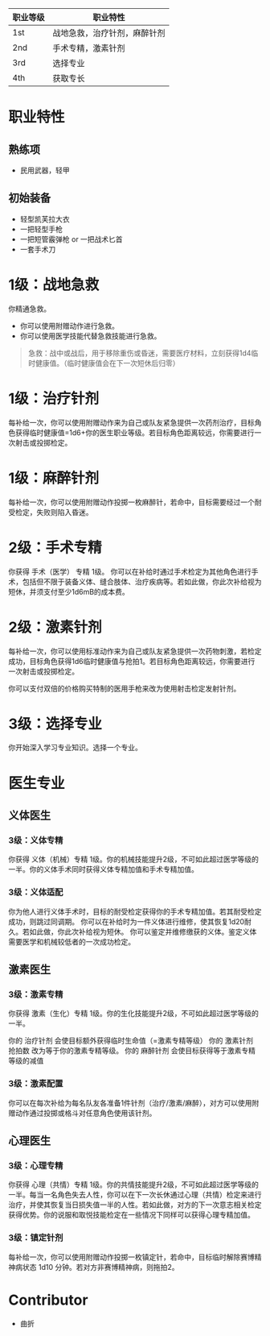 
| **职业等级** | **职业特性**       |
| -------- | -------------- |
| 1st      | 战地急救，治疗针剂，麻醉针剂 |
| 2nd      | 手术专精，激素针剂      |
| 3rd      | 选择专业           |
| 4th      | 获取专长           |
# 职业特性
## 熟练项
- 民用武器，轻甲
## 初始装备
- 轻型凯芙拉大衣
- 一把轻型手枪
- 一把短管霰弹枪 or 一把战术匕首
- 一套手术刀

# 1级：战地急救
你精通急救。
- 你可以使用附赠动作进行急救。
- 你可以使用医学技能代替急救技能进行急救。
> 急救：战中或战后，用于移除重伤或昏迷，需要医疗材料，立刻获得1d4临时健康值。（临时健康值会在下一次短休后归零）

# 1级：治疗针剂
每补给一次，你可以使用附赠动作来为自己或队友紧急提供一次药剂治疗，目标角色获得临时健康值=1d6+你的医生职业等级。若目标角色距离较远，你需要进行一次射击或投掷检定。

# 1级：麻醉针剂
每补给一次，你可以使用附赠动作投掷一枚麻醉针，若命中，目标需要经过一个耐受检定，失败则陷入昏迷。

# 2级：手术专精
你获得 手术（医学） 专精 1级。
你可以在补给时通过手术检定为其他角色进行手术，包括但不限于装备义体、缝合肢体、治疗疾病等。若如此做，你此次补给视为短休，并须支付至少1d6mB的成本费。

# 2级：激素针剂
每补给一次，你可以使用标准动作来为自己或队友紧急提供一次药物刺激，若检定成功，目标角色获得1d6临时健康值与抢拍1。若目标角色距离较远，你需要进行一次射击或投掷检定。

你可以支付双倍的价格购买特制的医用手枪来改为使用射击检定发射针剂。

# 3级：选择专业
你开始深入学习专业知识。选择一个专业。

# 医生专业

## 义体医生
### 3级：义体专精
你获得 义体（机械）专精 1级。你的机械技能提升2级，不可如此超过医学等级的一半。你的义体手术同时获得义体专精加值和手术专精加值。

### 3级：义体适配
你为他人进行义体手术时，目标的耐受检定获得你的手术专精加值。若其耐受检定成功，则跳过同调期。
你可以在补给时为一件义体进行维修，使其恢复1d20耐久。若如此做，你此次补给视为短休。
你可以鉴定并维修缴获的义体。鉴定义体需要医学和机械较低者的一次成功检定。

## 激素医生
### 3级：激素专精
你获得 激素（生化）专精 1级。你的生化技能提升2级，不可如此超过医学等级的一半。

你的 治疗针剂 会使目标额外获得临时生命值（=激素专精等级）
你的 激素针剂 抢拍数 改为等于你的激素专精等级。
你的 麻醉针剂 会使目标获得等于激素专精等级的减值

### 3级：激素配置
你可以在每次补给为每名队友各准备1件针剂（治疗/激素/麻醉），对方可以使用附赠动作通过投掷或格斗对任意角色使用该针剂。

## 心理医生
### 3级：心理专精
你获得 心理（共情）专精 1级。你的共情技能提升2级，不可如此超过医学等级的一半。每当一名角色失去人性，你可以在下一次长休通过心理（共情）检定来进行治疗，并使其恢复当日损失值一半的人性。若如此做，对方的下一次意志相关检定获得优势。你的说服和取悦技能检定在一些情况下同样可以获得心理专精加值。

### 3级：镇定针剂
每补给一次，你可以使用附赠动作投掷一枚镇定针，若命中，目标临时解除赛博精神病状态 1d10 分钟。若对方非赛博精神病，则拖拍2。

# Contributor
- 曲折
